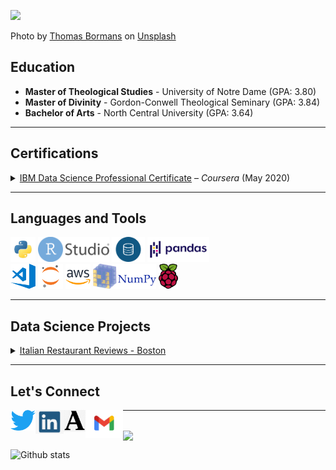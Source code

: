 <code><img height="400px" src="https://images.unsplash.com/photo-1576414160011-98dfab3aa889?ixlib=rb-1.2.1&ixid=MXwxMjA3fDB8MHxwaG90by1wYWdlfHx8fGVufDB8fHw%3D&auto=format&fit=crop&w=1500&q=80"></code>

<span>Photo by <a href="https://unsplash.com/@thomasbormans?utm_source=unsplash&amp;utm_medium=referral&amp;utm_content=creditCopyText">Thomas Bormans</a> on <a href="https://unsplash.com/s/photos/old-books?utm_source=unsplash&amp;utm_medium=referral&amp;utm_content=creditCopyText">Unsplash</a></span>

## Education

* **Master of Theological Studies** - University of Notre Dame (GPA: 3.80)
* **Master of Divinity** - Gordon-Conwell Theological Seminary (GPA: 3.84)
* **Bachelor of Arts** - North Central University (GPA: 3.64)
___
## Certifications
  <details><summary>
  <a href="https://coursera.org/share/374bbba40c6456b1f397e0cd05d2fccf">IBM Data Science Professional Certificate</a> – <em>Coursera</em> (May 2020)
  </summary>
  <br>
  <strong>150 Hours of Coursework and Projects</strong>
   <ol>
    <li>What is Data Science?</li>
    <li>Tools for Data Science</li>
    <li>Data Science Methodology</li>
    <li>Python for Data Science and AI</li>
    <li>Databases and SQL for Data Science with Python</li>
    <li>Data Analysis, Visualization, and Machine Learning with Python</li>
    <li><a href="https://github.com/dmsmiley/Italian_Restaurant_Review_Boston">Applied Data Science Capstone</a></li>
  </ol>
  </details>
  
___
## Languages and Tools
<code><img height="40" src="assets/python.png"></code>
<code><img height="40" src="assets/RStudio.png"></code>
<code><img height="40" src="assets/sql.png"></code>
<code><img height="40" src="assets/pandas.png"></code>
<br>
<code><img height="40" src="assets/visual-studio-code.png"></code>
<code><img height="40" src="assets/jupyter-notebook.png"></code>
<code><img height="40" src="assets/aws.png"></code>
<code><img height="40" src="assets/numpy.png"></code>
<code><img height="40" src="assets/raspberry.png"></code>

___
## Data Science Projects
  <details><summary>
  <a href='https://github.com/dmsmiley/Italian_Restaurant_Review_Boston'<strong>Italian Restaurant Reviews - Boston</strong></a>
  </summary>
  <br>
  <strong>Skills</strong>
  <ul>
    <li>Scrape restaurant reviews from FourSquare API</li>
    <li>Capture GeoJSON data from Boston Open Data</li>
  </ul>
  <strong>Python Libraries</strong>
  <ul>
    <li>Pandas</li>
    <li>NumPy</li>
    <li>BeautifulSoup</li>
    <li>Folium</li>
    <li>MatplotLib</li>
    <li>GeoPy</li>
  </details>
  
___
## Let's Connect

<a href="https://twitter.com/davidm_smiley">
  <img align="left" alt="David M. Smiley | Twitter" width="40px" src="assets/twitter-logo.png"/>
</a>
<a href="https://www.linkedin.com/in/david-m-smiley/">
  <img align="left" alt="David M. Smiley | LinkedIn" width="45px" src="assets/linkedin.png"/>
</a>
<a href="https://nd.academia.edu/DavidMSmiley">
  <img align="left" alt="David M. Smiley | Academia.edu" width="35px" src="assets/academia.png"/>
</a>
<a href="mailto:davidmsmiley@gmail.com">
  <img align="left" alt="David M. Smiley | Gmail" width="60px" src="assets/gmail.png"/>
</a>

___
##
<a href="https://github.com/dmsmiley/dmsmiley">
  <img align="center" src="https://github-readme-stats.vercel.app/api/top-langs/?username=dmsmiley&hide=java,html&title_color=ffffff&text_color=c9cacc&icon_color=2bbc8a&bg_color=1d1f21" />
</a>

![Github stats](https://github-readme-stats.vercel.app/api?username=dmsmiley&theme=highcontrast&show_icons=true&count_private=true)

<!--

**dmsmiley/dmsmiley** is a ✨ _special_ ✨ repository because its `README.md` (this file) appears on your GitHub profile.

Here are some ideas to get you started:

- 🔭 I’m currently working on ...
- 🌱 I’m currently learning ...
- 👯 I’m looking to collaborate on ...
- 🤔 I’m looking for help with ...
- 💬 Ask me about ...
- 📫 How to reach me: ...
- 😄 Pronouns: ...
- ⚡ Fun fact: ...
-->
